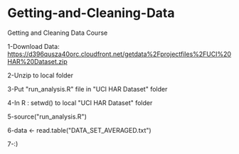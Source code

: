 Getting-and-Cleaning-Data
=========================

Getting and Cleaning Data Course

1-Download Data:
  https://d396qusza40orc.cloudfront.net/getdata%2Fprojectfiles%2FUCI%20HAR%20Dataset.zip 

2-Unzip to local folder

3-Put "run_analysis.R" file in "UCI HAR Dataset" folder

4-In R : setwd() to local  "UCI HAR Dataset" folder

5-source("run_analysis.R")

6-data <- read.table("DATA_SET_AVERAGED.txt")

7-:)
